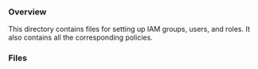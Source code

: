 ### Overview

This directory contains files for setting up IAM groups, users, and roles.  It also contains all the corresponding
policies.

### Files